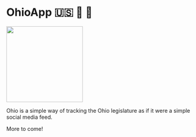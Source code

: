 # OhioApp :us: :scroll: :newspaper:

<img width="200px" src="https://upload.wikimedia.org/wikipedia/commons/4/4c/Flag_of_Ohio.svg"></img>

Ohio is a simple way of tracking the Ohio legislature as if it were a simple social media feed.

More to come!
